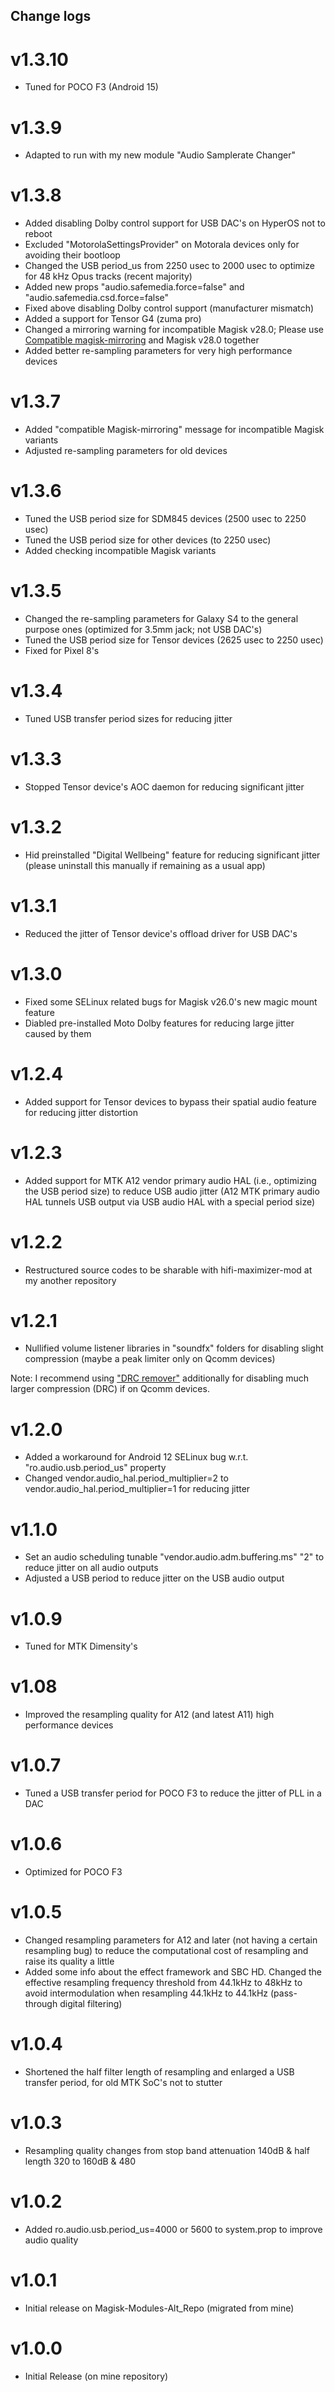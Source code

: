 ## Change logs

# v1.3.10
* Tuned for POCO F3 (Android 15)

# v1.3.9
* Adapted to run with my new module "Audio Samplerate Changer"

# v1.3.8
* Added disabling Dolby control support for USB DAC's on HyperOS not to reboot
* Excluded "MotorolaSettingsProvider" on Motorala devices only for avoiding their bootloop
* Changed the USB period_us from 2250 usec to 2000 usec to optimize for 48 kHz Opus tracks (recent majority)
* Added new props "audio.safemedia.force=false" and "audio.safemedia.csd.force=false"
* Fixed above disabling Dolby control support (manufacturer mismatch)
* Added a support for Tensor G4 (zuma pro)
* Changed a mirroring warning for incompatible Magisk v28.0; Please use [Compatible magisk-mirroring](https://github.com/Magisk-Modules-Alt-Repo/compatible-magisk-mirroring) and Magisk v28.0 together
* Added better re-sampling parameters for very high performance devices

# v1.3.7
* Added "compatible Magisk-mirroring" message for incompatible Magisk variants
* Adjusted re-sampling parameters for old devices

# v1.3.6
* Tuned the USB period size for SDM845 devices (2500 usec to 2250 usec)
* Tuned the USB period size for other devices (to 2250 usec)
* Added checking incompatible Magisk variants

# v1.3.5
* Changed the re-sampling parameters for Galaxy S4 to the general purpose ones (optimized for 3.5mm jack; not USB DAC's)
* Tuned the USB period size for Tensor devices (2625 usec to 2250 usec)
* Fixed for Pixel 8's

# v1.3.4
* Tuned USB transfer period sizes for reducing jitter

# v1.3.3
* Stopped Tensor device's AOC daemon for reducing significant jitter

# v1.3.2
* Hid preinstalled "Digital Wellbeing" feature for reducing significant jitter (please uninstall this manually if remaining as a usual app)

# v1.3.1
* Reduced the jitter of Tensor device's offload driver for USB DAC's

# v1.3.0
* Fixed some SELinux related bugs for Magisk v26.0's new magic mount feature
* Diabled pre-installed Moto Dolby features for reducing large jitter caused by them

# v1.2.4
* Added support for Tensor devices to bypass their spatial audio feature for reducing jitter distortion

# v1.2.3
* Added support for MTK A12 vendor primary audio HAL (i.e., optimizing the USB period size) to reduce USB audio jitter
(A12 MTK primary audio HAL tunnels USB output via USB audio HAL with a special period size)

# v1.2.2
* Restructured source codes to be sharable with hifi-maximizer-mod at my another repository

# v1.2.1
* Nullified volume listener libraries in "soundfx" folders for disabling slight compression (maybe a peak limiter only on Qcomm devices)

Note: I recommend using ["DRC remover"](https://github.com/Magisk-Modules-Alt-Repo/drc-remover) additionally for disabling much larger compression (DRC) if on Qcomm devices.

# v1.2.0
* Added a workaround for Android 12 SELinux bug w.r.t. "ro.audio.usb.period_us" property
* Changed vendor.audio_hal.period_multiplier=2 to vendor.audio_hal.period_multiplier=1 for reducing jitter

# v1.1.0
* Set an audio scheduling tunable "vendor.audio.adm.buffering.ms" "2" to reduce jitter on all audio outputs
* Adjusted a USB period to reduce jitter on the USB audio output

# v1.0.9
* Tuned for MTK Dimensity's

# v1.08
* Improved the resampling quality for A12 (and latest A11) high performance devices

# v1.0.7
* Tuned a USB transfer period for POCO F3 to reduce the jitter of PLL in a DAC

# v1.0.6
* Optimized for POCO F3

# v1.0.5
* Changed resampling parameters for A12 and later (not having a certain resampling bug) to reduce the computational cost of resampling and raise its quality a little
* Added some info about the effect framework and SBC HD. Changed the effective resampling frequency threshold from 44.1kHz to 48kHz to avoid intermodulation when resampling 44.1kHz to 44.1kHz (pass-through digital filtering)

# v1.0.4
* Shortened the half filter length of resampling and enlarged a USB transfer period, for old MTK SoC's not to stutter

# v1.0.3
* Resampling quality changes from stop band attenuation 140dB & half length 320 to 160dB & 480

# v1.0.2
* Added ro.audio.usb.period_us=4000 or 5600 to system.prop to improve audio quality

# v1.0.1
* Initial release on Magisk-Modules-Alt_Repo (migrated from mine)

# v1.0.0
* Initial Release (on mine repository)

##
